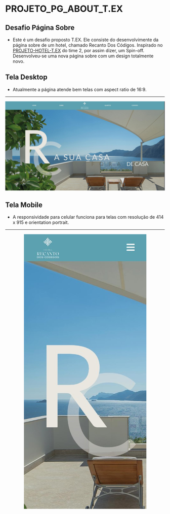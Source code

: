 # PROJETO_PG_ABOUT_T.EX

## Desafio Página Sobre
- Este é um desafio proposto T.EX. Ele consiste do desenvolvimente da página sobre de um hotel, chamado Recanto Dos Códigos. Inspirado no [PROJETO-HOTEL-T.EX](https://github.com/Tetezw/hotel_T.EX) do time 2, por assim dizer, um Spin-off. Desenvolveu-se uma nova página sobre com um design totalmente novo. 

## Tela Desktop
 - Atualmente a página atende bem telas com aspect ratio de 16:9.
<hr>
<div align = "center">
<img src="https://github.com/hewertonfl/PROJETO_PG_ABOUT_T.EX/blob/master/images/header_preview_1080p.jpg"/>
</div>

## Tela Mobile
 - A responsividade para celular funciona para telas com resolução de 414 x 915 e orientation portrait.
<hr>
<div align = "center">
<img src="https://github.com/hewertonfl/PROJETO_PG_ABOUT_T.EX/blob/master/images/header_mobile.jpg"/>
</div>
